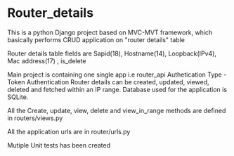 # Router_details
This is a python Django project based on MVC-MVT framework, which basically performs CRUD application on "router details" table

Router details table fields are
Sapid(18), Hostname(14), Loopback(IPv4), Mac address(17) , is_delete


Main project is containing one single app i.e router_api
Authetication Type - Token Authentication
Router details can be created, updated, viewed, deleted and fetched within an IP range. Database used for the application is SQLite. 

All the Create, update, view, delete and view_in_range methods are defined in routers/views.py

All the application urls are in router/urls.py 

Mutiple Unit tests has been created

